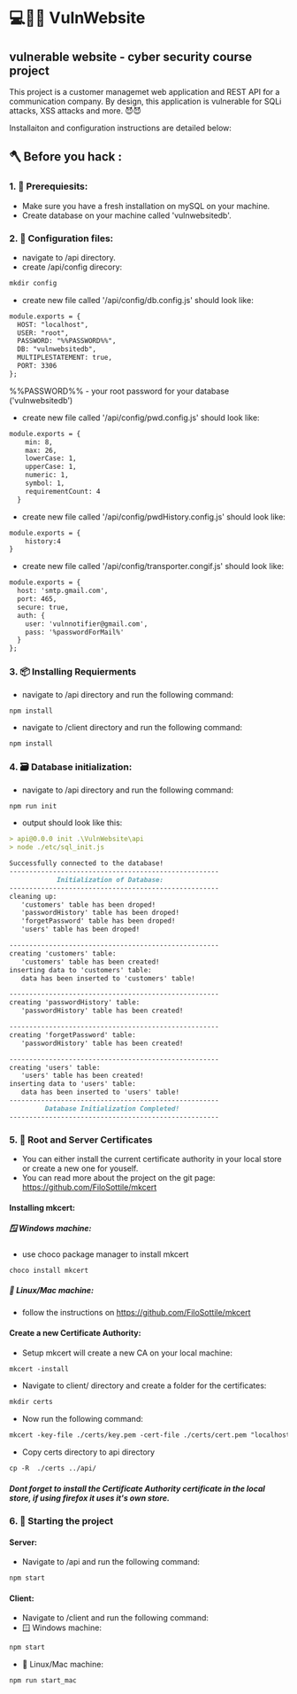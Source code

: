 # 💻📱📞 VulnWebsite 
## vulnerable website - cyber security course project
This project is a customer managemet web application and REST API for a communication company.
By design, this application is vulnerable for SQLi attacks, XSS attacks and more. 😈😈

Installaiton and configuration instructions are detailed below:


## 🪓 Before you hack :
### 1. 🧰 Prerequiesits: 
* Make sure you have a fresh installation on mySQL on your machine.
* Create database on your machine called 'vulnwebsitedb'.

### 2. 🔧 Configuration files:
* navigate to /api directory.
* create /api/config direcory: 
```md
mkdir config
```
* create new file called '/api/config/db.config.js'
should look like:

```md
module.exports = {
  HOST: "localhost",
  USER: "root",
  PASSWORD: "%%PASSWORD%%",
  DB: "vulnwebsitedb",
  MULTIPLESTATEMENT: true,
  PORT: 3306
};
```
%%PASSWORD%% - your root password for your database ('vulnwebsitedb')

* create new file called '/api/config/pwd.config.js'
should look like:
```md
module.exports = {
    min: 8,
    max: 26,
    lowerCase: 1,
    upperCase: 1,
    numeric: 1,
    symbol: 1,
    requirementCount: 4
  }
```
* create new file called '/api/config/pwdHistory.config.js'
should look like:
```md
module.exports = {
    history:4
}
```
* create new file called '/api/config/transporter.congif.js'
should look like:
```md
module.exports = {
  host: 'smtp.gmail.com',
  port: 465,
  secure: true,
  auth: {
    user: 'vulnnotifier@gmail.com',
    pass: '%passwordForMail%'
  }
};
```


### 3. 📦 Installing Requierments 
* navigate to /api directory and run the following command:
```md
npm install
```
* navigate to /client directory and run the following command:
```md
npm install
```


### 4. 🗃️ Database initialization:
* navigate to /api directory and run the following command:
```md
npm run init
```
* output should look like this:
```md
> api@0.0.0 init .\VulnWebsite\api
> node ./etc/sql_init.js

Successfully connected to the database!
-----------------------------------------------------
            Initialization of Database:
-----------------------------------------------------
cleaning up:
   'customers' table has been droped!
   'passwordHistory' table has been droped!
   'forgetPassword' table has been droped!
   'users' table has been droped!

-----------------------------------------------------
creating 'customers' table:
   'customers' table has been created!
inserting data to 'customers' table:
   data has been inserted to 'customers' table!

-----------------------------------------------------
creating 'passwordHistory' table:
   'passwordHistory' table has been created!

-----------------------------------------------------
creating 'forgetPassword' table:
   'passwordHistory' table has been created!

-----------------------------------------------------
creating 'users' table:
   'users' table has been created!
inserting data to 'users' table:
   data has been inserted to 'users' table!
-----------------------------------------------------
         Database Initialization Completed!
-----------------------------------------------------
``` 
### 5. 📜 Root and Server Certificates

* You can either install the current certificate authority in your local store or create a new one for youself.
* You can read more about the project on the git page: https://github.com/FiloSottile/mkcert

#### Installing mkcert:
##### 🪟 Windows machine:
* use choco package manager to install mkcert
```md
choco install mkcert
```
##### 🐧 Linux/Mac machine:
* follow the instructions on https://github.com/FiloSottile/mkcert

#### Create a new Certificate Authority:
* Setup mkcert will create a new CA on your local machine:
```md
mkcert -install
```
* Navigate to client/ directory and create a folder for the certificates:
```md
mkdir certs
```
* Now run the following command:
```md
mkcert -key-file ./certs/key.pem -cert-file ./certs/cert.pem "localhost"
```
* Copy certs directory to api directory
```md
cp -R  ./certs ../api/
```


##### Dont forget to install the Certificate Authority certificate in the local store, if using firefox it uses it's own store.

### 6. 🎯 Starting the project
#### Server:
* Navigate to /api and run the following command:
```md
npm start
```
#### Client:
* Navigate to /client and run the following command:
* 🪟 Windows machine:
```md
npm start
```
* 🐧 Linux/Mac machine:
```md
npm run start_mac
```
